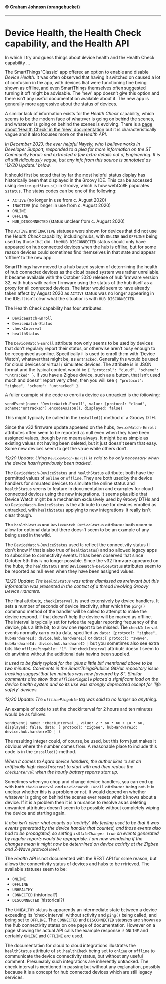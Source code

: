 #### &copy; Graham Johnson (orangebucket)
---
# Device Health, the Health Check capability, and the Health API

In which I try and guess things about device health and the Health Check capability ...

The SmartThings 'Classic' app offered an option to enable and disable *Device Health*. It was often observed that having it switched on caused a lot of confusion 
in the app, with devices that were functioning fine being shown as offline, and even SmartThings themselves often suggested turning it off might be advisable.
The 'new' app doesn’t give this option and there isn’t any useful documentation available about it. The new app is generally more aggressive about the status of devices.

A similar lack of information exists for the *Health Check* capability, which seems to be the modern face of whatever is going on behind the scenes, and whatever 
is going on behind the scenes is evolving. There is a [page about ‘Health Check’ in the ‘new’ documentation](https://smartthings.developer.samsung.com/docs/devices/health.html) but it is characteristically vague and it also focuses more on the *Health API*.

*In December 2020, the ever helpful Nayely, who I believe works in Developer Support, responded to a plea for more information on the ST Community Forum and extracted a few extra details out of Engineering. It is all still ridiculously vague, but any info from this source is annotated as '12/20 Update:' below.*

It should first be noted that by far the most helpful status display has historically been that displayed in the Groovy IDE. This can be accessed using 
`device.getStatus()` in Groovy, which is how webCoRE populates `$status`. The status codes can be one of the following:

* `ACTIVE` (no longer in use from c. August 2020)
* `INACTIVE` (no longer in use from c. August 2020)
* `ONLINE`
* `OFFLINE`
* `HUB_DISCONNECTED` (status unclear from c. August 2020)

The `ACTIVE` and `INACTIVE` statuses were shown for devices that did not use the *Health Check* capability, including hubs, with `ONLINE` and `OFFLINE` being used by those that did.
The`HUB_DISCONNECTED` status should only have appeared on hub connected devices when the hub is offline, but for some reason devices could sometimes find 
themselves in that state and appear ‘offline’ to the new app.

SmartThings have moved to a hub based system of determining the health of hub connected devices as the cloud based system was rather unreliable. It became available with the October 2020 release of hub firmware version 32, with hubs with earlier firmware using the status of the hub itself as a proxy for all connected devices. The latter would seem to have already taken affect by August 2020 as `ACTIVE` status was no longer appearing in the IDE. It isn't clear what the situation is with `HUB_DISCONNECTED`.

The Health Check capability has four attributes:

* `DeviceWatch-Enroll`
* `DeviceWatch-Status`
* `checkInterval`
* `healthStatus`

The `DeviceWatch-Enroll` attribute now only seems to be used by devices that don’t regularly report their status, or otherwise aren’t busy enough to be
recognised as online. Specifically it is used to enroll them with 'Device Watch', whatever that might be, as `untracked`. Generally this would be used 
for cloud devices or virtual / simulated devices. The attribute is in JSON format and the typical content would be `{ "protocol": "cloud", "scheme": "untracked" }`.
If you have a Zigbee device, such as a button, that isn’t used much and doesn’t report very often, then you will see `{ "protocol": "zigbee", "scheme": "untracked" }`.

A fuller example of the code to enroll a device as untracked is the following:
 
`sendEvent(name: "DeviceWatch-Enroll", value: [protocol: "cloud", scheme:"untracked"].encodeAsJson(), displayed: false)`

This might typically be called in the `installed()` method of a Groovy DTH.

Since the v32 firmware update appeared on the hubs, `DeviceWatch-Enroll` attributes often seem to be reported as null even when they have been assigned values, though by no means always. It might be as simple as existing values not having been deleted, but it just doesn't seem that easy. Some new devices seem to get the value while others don't. 

*12/20 Update: Using `DeviceWatch-Enroll` is said to be only necessary when the device hasn't previously been tracked.*

The `DeviceWatch-DeviceStatus` and `healthStatus` attributes both have the permitted values of `online` or `offline`. They are both used by the device handlers
for simulated devices to simulate the online status and `healthStatus` seems to feature in documentation and examples for cloud connected devices using the new integrations. It seems plausible that Device Watch might be a mechanism exclusively used by Groovy DTHs and so `DeviceWatch-DeviceStatus` is the attribute to use for devices enrolled as untracked, with `healthStatus` applying to new integrations. It really isn't clear though.

The `healthStatus` and `DeviceWatch-DeviceStatus` attributes both seem to allow for optional data but there doesn't seem to be an example of any being used in the wild. 

The `DeviceWatch-DeviceStatus` used to reflect the connectivity status (I don't know if that is also true of `healthStatus`) and so allowed legacy apps to subscribe to connectivity events. It has been observed that since October 5th this is no longer possible. Since the v32 firmware appeared on the hubs, the `healthStatus` and `DeviceWatch-DeviceStatus` attributes seem to be reported as null even when they have been assigned values.

*12/20 Update: The `healthStatus` was rather dismissed as irrelevant but this information was presented in the contect of a thread involving Groovy Device Handlers.*

The final attribute, `checkInterval`, is used extensively by device handlers. It sets a number of seconds of device inactivity, after which the `ping()` command
method of the handler will be called to attempt to make the device respond. If that doesn’t help the device will be marked as offline. The interval is typically
set for twice the regular reporting frequency of the device, plus a little bit, to allow one report to be missed. The `checkInterval` events normally carry extra
data, specified as `data: [protocol: "zigbee", hubHardwareId: device.hub.hardwareID]` or `data:[ protocol: "zwave", hubHardwareId: device.hub.hardwareID ]` but you
sometimes also see extra bits like `offlinePingable: "1"`. The `checkInterval` attribute doesn't seem to do anything without the additional data having been supplied.

*It used to be fairly typical for the 'plus a little bit' mentioned above to be two minutes. Comments in the SmartThingsPublice GitHub repository issue tracking suggest that ten minutes was now favoured by ST. Similar comments also show that `offlinePingable` placed a significant load on the device health system and so its use was strongly deprecated except for 'life safety' devices.*

*12/20 Update: The `offlinePingable` tag was said to no longer do anything.* 

An example of code to set the checkInterval for 2 hours and ten minutes would be as follows.

`sendEvent( name: 'checkInterval', value: 2 * 60 * 60 + 10 * 60, displayed: false, data: [ protocol: 'zigbee', hubHardwareId: device.hub.hardwareID ] )`

The resulting integer could, of course, be used, but this form just makes it obvious where the number comes from. A reasonable place to include this code is in
the `installed()` method.

*When it comes to Aqara device handlers, the author likes to set an artificially high `checkInterval` to start with and then reduce the `checkInterval` when the
hourly battery reports start up.*

Sometimes when you chop and change device handlers, you can end up with both `checkInterval` and `DeviceWatch-Enroll` attributes being set. It is unclear
whether this is a problem or not. It would depend on whether whatever is going on behind the scenes ever resets what it knows about a device. If it is a
problem then it is a nuisance to resolve as as deleting unwanted attributes doesn’t seem to be possible without completely wiping the device and starting again.

*It also isn’t clear what counts as ‘activity’. My feeling used to be that it was events generated by the device handler that counted, and those events
also had to be propagated, so setting `isStateChange: true` on events generated by regular reports would be appropriate. I am now wondering if the changes mean it might now be determined on device activity at the Zigbee and Z-Wave protocol level.* 

The *Health API* is not documented with the REST API for some reason, but allows the connectivity status of devices and hubs to be retrieved. The available statuses seem to be:

* `ONLINE`
* `OFFLINE`
* `UNHEALTHY`
* `CONNECTED` (historical?)
* `DISCONNECTED` (historical?)

The `UNHEALTHY` status is apparently an intermediate state between a device exceeding its 'check interval' without activity and `ping()` being called, and being set to `OFFLINE`. The `CONNECTED` and `DISCONNECTED` statuses are shown as the hub connectivity states on one page of documentation. However on a page showing the actual API calls the example response is `ONLINE` and certainly `ONLINE` and `OFFLINE` are used.

The documentation for cloud to cloud integrations illustrates the `healthStatus` attribute of `st.healthCheck` being set to `online` or `offline` to communicate the device connectivity status, but without any useful comment. Presumably such integrations are inherently untracked. The check interval is mentioned in passing but without any explanation, possibly because it is a concept for hub connected devices which are still legacy services.
